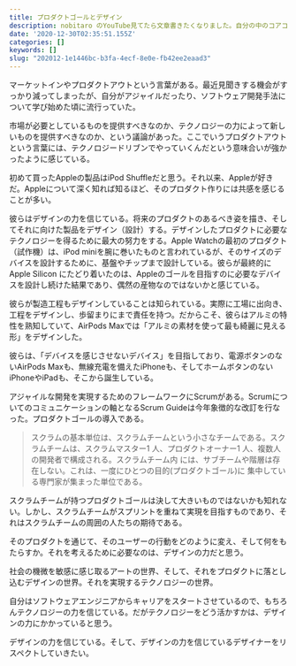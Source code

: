 ```yaml
---
title: プロダクトゴールとデザイン
description: nobitaro のYouTube見てたら文章書きたくなりました。自分の中のコアコンピタンスが出てきちゃうのは止められないなぁと思いました。
date: '2020-12-30T02:35:51.155Z'
categories: []
keywords: []
slug: "202012-1e1446bc-b3fa-4ecf-8e0e-fb42ee2eaad3"
---
```

マーケットインやプロダクトアウトという言葉がある。最近見聞きする機会がすっかり減ってしまったが、自分がアジャイルだったり、ソフトウェア開発手法について学び始めた頃に流行っていた。

市場が必要としているものを提供すべきなのか、テクノロジーの力によって新しいものを提供すべきなのか、という議論があった。ここでいうプロダクトアウトという言葉には、テクノロジードリブンでやっていくんだという意味合いが強かったように感じている。

初めて買ったAppleの製品はiPod Shuffleだと思う。それ以来、Appleが好きだ。Appleについて深く知れば知るほど、そのプロダクト作りには共感を感じることが多い。

彼らはデザインの力を信じている。将来のプロダクトのあるべき姿を描き、そしてそれに向けた製品をデザイン（設計）する。デザインしたプロダクトに必要なテクノロジーを得るために最大の努力をする。Apple Watchの最初のプロダクト（試作機）は、iPod miniを腕に巻いたものと言われているが、そのサイズのデバイスを設計するために、基盤やチップまで設計している。彼らが最終的にApple Silicon にたどり着いたのは、Appleのゴールを目指すのに必要なデバイスを設計し続けた結果であり、偶然の産物なのではないかと感じている。

彼らが製造工程もデザインしていることは知られている。実際に工場に出向き、工程をデザインし、歩留まりにまで責任を持つ。だからこそ、彼らはアルミの特性を熟知していて、AirPods Maxでは「アルミの素材を使って最も綺麗に見える形」をデザインした。

彼らは、「デバイスを感じさせないデバイス」を目指しており、電源ボタンのないAirPods Maxも、無線充電を備えたiPhoneも、そしてホームボタンのないiPhoneやiPadも、そこから誕生している。

アジャイルな開発を実現するためのフレームワークにScrumがある。Scrumについてのコミュニケーションの軸となるScrum Guideは今年象徴的な改訂を行なった。プロダクトゴールの導入である。

> スクラムの基本単位は、スクラムチームという小さなチームである。スクラムチームは、スクラムマスター1 人、プロダクトオーナー1 人、複数人の開発者で構成される。スクラムチーム内 には、サブチームや階層は存在しない。これは、一度にひとつの目的(プロダクトゴール)に 集中している専門家が集まった単位である。

スクラムチームが持つプロダクトゴールは決して大きいものではないかも知れない。しかし、スクラムチームがスプリントを重ねて実現を目指すものであり、それはスクラムチームの周囲の人たちの期待である。

そのプロダクトを通じて、そのユーザーの行動をどのように変え、そして何をもたらすか。それを考えるために必要なのは、デザインの力だと思う。

社会の機微を敏感に感じ取るアートの世界、そして、それをプロダクトに落とし込むデザインの世界。それを実現するテクノロジーの世界。

自分はソフトウェアエンジニアからキャリアをスタートさせているので、もちろんテクノロジーの力を信じている。だがテクノロジーをどう活かすかは、デザインの力にかかっていると思う。

デザインの力を信じている。そして、デザインの力を信じているデザイナーをリスペクトしていきたい。